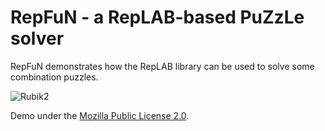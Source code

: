 # RepFuN - a RepLAB-based PuZzLe solver

RepFuN demonstrates how the RepLAB library can be used to solve some combination puzzles.

![Rubik2](https://live.staticflickr.com/65535/51206212966_3ae6a9a3f7_o.gif "Rubik2")

Demo under the [Mozilla Public License 2.0](https://github.com/replab/repfun/blob/master/LICENSE).

